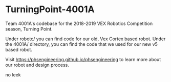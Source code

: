 # TurningPoint-4001A

Team 4001A's codebase for the 2018-2019 VEX Robotics Competition season, Turning Point. 

Under robotc/ you can find code for our old, Vex Cortex based robot. Under the 4001A/ directory, you can find the code that we used for our new v5 based robot. 

Visit https://phsengineering.github.io/phsengineering to learn more about our robot and design process. 

no leek
